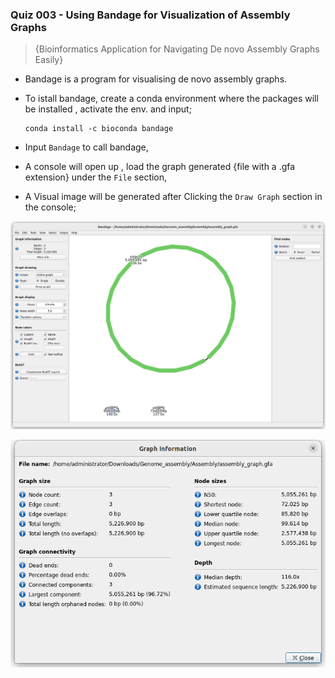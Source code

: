 ### Quiz 003 -   Using Bandage for Visualization of Assembly Graphs
> {Bioinformatics Application for Navigating De novo Assembly Graphs Easily}

- Bandage is a program for visualising de novo assembly graphs.
- To istall bandage, create a conda environment where the packages will be installed , activate the env. and input;

  ```
  conda install -c bioconda bandage
  ```
- Input ``` Bandage ``` to call bandage,
- A console will open up , load the graph generated {file with a .gfa extension} under the ```File``` section,
- A Visual image will be generated after Clicking the `Draw Graph` section in the console;
  
![Bandage Image001](https://github.com/Brian-Kimutai/AMR-Bioinformatics-Assingments/blob/main/Images/Bandage_Image001.png)


![Bandage Image002](https://github.com/Brian-Kimutai/AMR-Bioinformatics-Assingments/blob/main/Images/Bandage_Image002.png)
